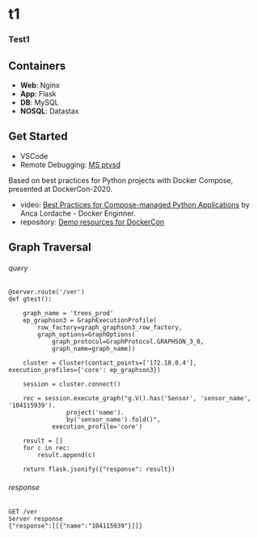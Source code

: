 # t1

### Test1

## Containers

- **Web**: Nginx
- **App**: Flask
- **DB**: MySQL
- **NOSQL**: Datastax

## Get Started

- VSCode
- Remote Debugging: [MS ptvsd](https://github.com/Microsoft/ptvsd/)

Based on best practices for Python projects with Docker Compose, presented at DockerCon-2020.

- video: [Best Practices for Compose-managed Python Applications](https://docker.events.cube365.net/docker/dockercon/content/Videos/eWWPtj5dmHAmoYypc) by Anca Lordache - Docker Enginner.
- repository: [Demo resources for DockerCon](https://github.com/aiordache/demos/tree/master/dockercon2020-demo)

## Graph Traversal

###### query
```console
@server.route('/ver')
def gtest():

    graph_name = 'trees_prod'
    ep_graphson3 = GraphExecutionProfile(
        row_factory=graph_graphson3_row_factory,
        graph_options=GraphOptions(
            graph_protocol=GraphProtocol.GRAPHSON_3_0,
            graph_name=graph_name))

    cluster = Cluster(contact_points=['172.18.0.4'], execution_profiles={'core': ep_graphson3})

    session = cluster.connect()

    rec = session.execute_graph("g.V().has('Sensor', 'sensor_name', '104115939').
                project('name').
                by('sensor_name').fold()",
            execution_profile='core')

    result = []
    for c in rec:
        result.append(c)

    return flask.jsonify({"response": result})
```
###### response
```console
GET /ver
Server response
{"response":[[{"name":"104115939"}]]}
```
